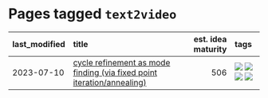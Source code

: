 # Pages tagged `text2video`

|last_modified|title|est. idea maturity|tags
|:---|:---|---:|:---|
|2023-07-10|[cycle refinement as mode finding (via fixed point iteration/annealing)](../cycle_refinement_as_modefinding.md)|506|[![](https://img.shields.io/badge/tag-experimental-77485f)](../tags/experimental.md) [![](https://img.shields.io/badge/tag-publication-7fe3bd)](../tags/publication.md) [![](https://img.shields.io/badge/tag-text2image-ea4c14)](../tags/text2image.md) [![](https://img.shields.io/badge/tag-text2video-81aec0)](../tags/text2video.md)|